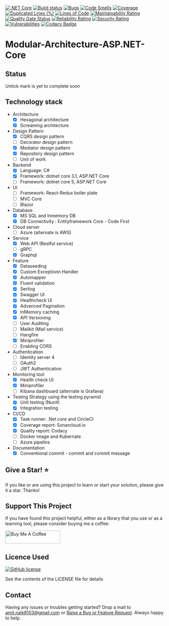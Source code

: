 [![.NET Core](https://github.com/Amitpnk/Modular-Architecture-ASP.NET-Core/actions/workflows/dotnet-core.yml/badge.svg)](https://github.com/Amitpnk/Modular-Architecture-ASP.NET-Core/actions/workflows/dotnet-core.yml)
[![Build status](https://ci.appveyor.com/api/projects/status/bdlg2fek0oemwpd4?svg=true)](https://ci.appveyor.com/project/Amitpnk/hexagonal-architecture-asp-net-core)
[![Bugs](https://sonarcloud.io/api/project_badges/measure?project=Amitpnk_Modular-Architecture-ASP.NET-Core&metric=bugs)](https://sonarcloud.io/dashboard?id=Amitpnk_Modular-Architecture-ASP.NET-Core)
[![Code Smells](https://sonarcloud.io/api/project_badges/measure?project=Amitpnk_Modular-Architecture-ASP.NET-Core&metric=code_smells)](https://sonarcloud.io/dashboard?id=Amitpnk_Modular-Architecture-ASP.NET-Core)
[![Coverage](https://sonarcloud.io/api/project_badges/measure?project=Amitpnk_Modular-Architecture-ASP.NET-Core&metric=coverage)](https://sonarcloud.io/dashboard?id=Amitpnk_Modular-Architecture-ASP.NET-Core)
[![Duplicated Lines (%)](https://sonarcloud.io/api/project_badges/measure?project=Amitpnk_Modular-Architecture-ASP.NET-Core&metric=duplicated_lines_density)](https://sonarcloud.io/dashboard?id=Amitpnk_Modular-Architecture-ASP.NET-Core)
[![Lines of Code](https://sonarcloud.io/api/project_badges/measure?project=Amitpnk_Modular-Architecture-ASP.NET-Core&metric=ncloc)](https://sonarcloud.io/dashboard?id=Amitpnk_Modular-Architecture-ASP.NET-Core)
[![Maintainability Rating](https://sonarcloud.io/api/project_badges/measure?project=Amitpnk_Modular-Architecture-ASP.NET-Core&metric=sqale_rating)](https://sonarcloud.io/dashboard?id=Amitpnk_Modular-Architecture-ASP.NET-Core)
[![Quality Gate Status](https://sonarcloud.io/api/project_badges/measure?project=Amitpnk_Modular-Architecture-ASP.NET-Core&metric=alert_status)](https://sonarcloud.io/dashboard?id=Amitpnk_Modular-Architecture-ASP.NET-Core)
[![Reliability Rating](https://sonarcloud.io/api/project_badges/measure?project=Amitpnk_Modular-Architecture-ASP.NET-Core&metric=reliability_rating)](https://sonarcloud.io/dashboard?id=Amitpnk_Modular-Architecture-ASP.NET-Core)
[![Security Rating](https://sonarcloud.io/api/project_badges/measure?project=Amitpnk_Modular-Architecture-ASP.NET-Core&metric=security_rating)](https://sonarcloud.io/dashboard?id=Amitpnk_Modular-Architecture-ASP.NET-Core)
[![Vulnerabilities](https://sonarcloud.io/api/project_badges/measure?project=Amitpnk_Modular-Architecture-ASP.NET-Core&metric=vulnerabilities)](https://sonarcloud.io/dashboard?id=Amitpnk_Modular-Architecture-ASP.NET-Core)
[![Codacy Badge](https://app.codacy.com/project/badge/Grade/cdfa9a0107e44a048a1bb69c529c6f62)](https://www.codacy.com/gh/Amitpnk/Hexagonal-Architecture-ASP.NET-Core/dashboard?utm_source=github.com&amp;utm_medium=referral&amp;utm_content=Amitpnk/Hexagonal-Architecture-ASP.NET-Core&amp;utm_campaign=Badge_Grade)

# Modular-Architecture-ASP.NET-Core

## Status

Untick mark is yet to complete soon

## Technology stack

* Architecture
    - [x] Hexagonal architecture
    - [x] Screaming architecture
* Design Pattern
    - [x] CQRS design pattern
    - [ ] Decorator design pattern
    - [x] Mediator design pattern
    - [x] Repository design pattern
    - [ ] Unit of work 
* Backend
    - [x] Language: C#
    - [x] Framework: dotnet core 3.1, ASP.NET Core
    - [ ] Framework: dotnet core 5, ASP.NET Core
* UI
    - [ ] Framework: React-Redux boiler plate
    - [ ] MVC Core
    - [ ] Blazor
* Database
    - [x] MS SQL and Inmemory DB
    - [x] DB Connectivity : Entityframework Core - Code First
* Cloud server
    - [ ] Azure  (alternate is AWS)
* Service
    - [x] Web API (Restful service)
    - [ ] gRPC
    - [x] Graphql
* Feature
    - [x] Dataseeding
    - [x] Custom Exceptionn Handler
    - [x] Automapper
    - [x] Fluent validation
    - [x] Serilog
    - [x] Swagger UI
    - [x] Healthcheck UI
    - [x] Advanced Pagination
    - [x] InMemory caching
    - [x] API Versioning
    - [ ] User Auditing
    - [ ] Mailkit (Mail service)
    - [ ] Hangfire
    - [x] Miniprofiler
    - [ ] Enabling CORS
* Authentication
    - [ ] Identity server 4
    - [ ] OAuth2
    - [ ] JWT Authentication
* Monitoring tool
    - [x] Health check UI
    - [x] Miniprofiler
    - [ ] Kibana dashboard (alternate is Grafana)
* Testing Strategy using the testing pyramid
    - [x] Unit testing (Nunit)        
    - [x] Integration testing
* CI/CD
    - [x] Task runner: .Net core and CircleCI
    - [x] Coverage report: Sonarcloud.io
    - [x] Quality report: Codacy
    - [ ] Docker image and Kubernate
    - [ ] Azure pipelins
* Documentation
    - [x] Conventional commit - commit and commit message    

## Give a Star! :star:

If you like or are using this project to learn or start your solution, please give it a star. Thanks!

## Support This Project

If you have found this project helpful, either as a library that you use or as a learning tool, please consider buying me a coffee:

<a href="https://www.buymeacoffee.com/codewithamit" target="_blank"><img src="https://www.buymeacoffee.com/assets/img/custom_images/orange_img.png" alt="Buy Me A Coffee" style="height: 41px !important;width: 174px !important" ></a>

## Licence Used

[![GitHub license](https://img.shields.io/badge/license-MIT-blue.svg)](https://github.com/Amitpnk/Clean-architecture-ASP.NET-Core/blob/develop/LICENSE)

See the contents of the LICENSE file for details

## Contact

Having any issues or troubles getting started? Drop a mail to amit.naik8103@gmail.com or [Raise a Bug or Feature Request](https://github.com/Amitpnk/Clean-architecture-ASP.NET-Core/issues/new). Always happy to help.
